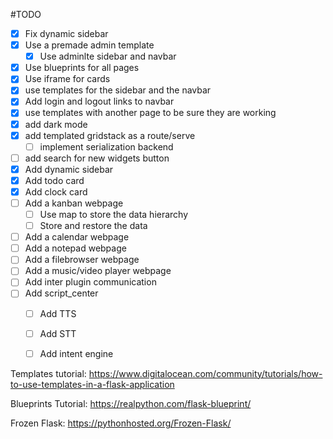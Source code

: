 #TODO
* [x] Fix dynamic sidebar
* [x] Use a premade admin template
    * [x] Use adminlte sidebar and navbar
* [x] Use blueprints for all pages
* [x] Use iframe for cards
* [x] use templates for the sidebar and the navbar
* [x] Add login and logout links to navbar
* [x] use templates with another page to be sure they are working
* [x] add dark mode
* [x] add templated gridstack as a route/serve
    * [ ] implement serialization backend
* [ ] add search for new widgets button
* [x] Add dynamic sidebar
* [x] Add todo card
* [x] Add clock card
* [ ] Add a kanban webpage
    * [ ] Use map to store the data hierarchy
    * [ ] Store and restore the data
* [ ] Add a calendar webpage
* [ ] Add a notepad webpage
* [ ] Add a filebrowser webpage
* [ ] Add a music/video player webpage
* [ ] Add inter plugin communication
* [ ] Add script_center
    * [ ] Add TTS
    * [ ] Add STT
    * [ ] Add intent engine


Templates tutorial: https://www.digitalocean.com/community/tutorials/how-to-use-templates-in-a-flask-application

Blueprints Tutorial: https://realpython.com/flask-blueprint/

Frozen Flask: https://pythonhosted.org/Frozen-Flask/
